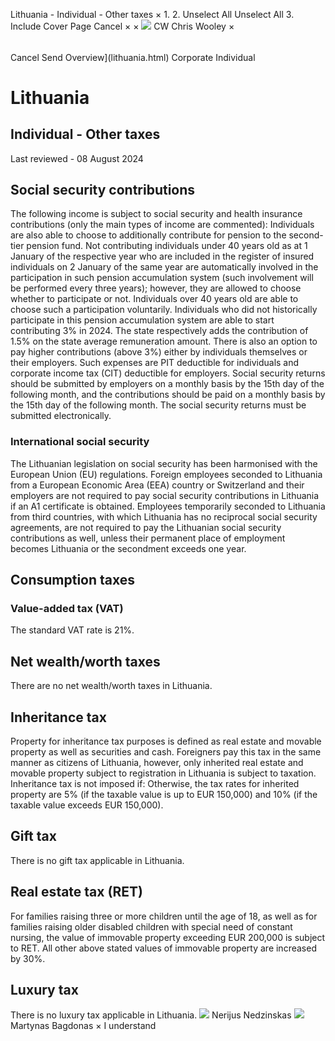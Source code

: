 Lithuania - Individual - Other taxes
×
1.
2.
Unselect All
Unselect All
3.
Include Cover Page
Cancel
×
×
![](-/media/world-wide-tax-summaries/attachments/global---chris-wooley.ashx%3Frev=ac5e5f3223b34096b1afc2a6009c7320&revision=ac5e5f32-23b3-4096-b1af-c2a6009c7320&hash=859B7ADC84DC2CBEC9760E9E6EE7DE6D0A8BFCDF)
CW
Chris Wooley
×
######
Cancel
Send
Overview](lithuania.html)
Corporate
Individual
# Lithuania
## Individual - Other taxes
Last reviewed - 08 August 2024
## Social security contributions
The following income is subject to social security and health insurance contributions (only the main types of income are commented):
Individuals are also able to choose to additionally contribute for pension to the second-tier pension fund. Not contributing individuals under 40 years old as at 1 January of the respective year who are included in the register of insured individuals on 2 January of the same year are automatically involved in the participation in such pension accumulation system (such involvement will be performed every three years); however, they are allowed to choose whether to participate or not. Individuals over 40 years old are able to choose such a participation voluntarily.
Individuals who did not historically participate in this pension accumulation system are able to start contributing 3% in 2024. The state respectively adds the contribution of 1.5% on the state average remuneration amount.
There is also an option to pay higher contributions (above 3%) either by individuals themselves or their employers. Such expenses are PIT deductible for individuals and corporate income tax (CIT) deductible for employers.
Social security returns should be submitted by employers on a monthly basis by the 15th day of the following month, and the contributions should be paid on a monthly basis by the 15th day of the following month. The social security returns must be submitted electronically.
### International social security
The Lithuanian legislation on social security has been harmonised with the European Union (EU) regulations. Foreign employees seconded to Lithuania from a European Economic Area (EEA) country or Switzerland and their employers are not required to pay social security contributions in Lithuania if an A1 certificate is obtained.
Employees temporarily seconded to Lithuania from third countries, with which Lithuania has no reciprocal social security agreements, are not required to pay the Lithuanian social security contributions as well, unless their permanent place of employment becomes Lithuania or the secondment exceeds one year.
## Consumption taxes
### Value-added tax (VAT)
The standard VAT rate is 21%.
## Net wealth/worth taxes
There are no net wealth/worth taxes in Lithuania.
## Inheritance tax
Property for inheritance tax purposes is defined as real estate and movable property as well as securities and cash. Foreigners pay this tax in the same manner as citizens of Lithuania, however, only inherited real estate and movable property subject to registration in Lithuania is subject to taxation.
Inheritance tax is not imposed if:
Otherwise, the tax rates for inherited property are 5% (if the taxable value is up to EUR 150,000) and 10% (if the taxable value exceeds EUR 150,000).
## Gift tax
There is no gift tax applicable in Lithuania.
## Real estate tax (RET)
For families raising three or more children until the age of 18, as well as for families raising older disabled children with special need of constant nursing, the value of immovable property exceeding EUR 200,000 is subject to RET. All other above stated values of immovable property are increased by 30%.
## Luxury tax
There is no luxury tax applicable in Lithuania.
![](-/media/world-wide-tax-summaries/attachments/lithuania---nerijus_nedzinskas.ashx%3Frev=772ebd61a7734bbaa4d3b6f2083d2bbf&revision=772ebd61-a773-4bba-a4d3-b6f2083d2bbf&hash=EAC2D6543DECBDAF68A1EA4D46E4D61F3BD60125)
Nerijus Nedzinskas
![](-/media/world-wide-tax-summaries/lithuaniamartynas-bagdonaslithuania--martynas-bagdonaspng20230502103638930.ashx%3Frev=bf93813659174bbfa62a7ba0d3465276&revision=bf938136-5917-4bbf-a62a-7ba0d3465276&hash=B0FAE7E40F81C570D8F29970FDE55CEE6B3C1B2D)
Martynas Bagdonas
×
I understand